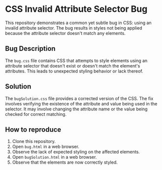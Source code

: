 # CSS Invalid Attribute Selector Bug

This repository demonstrates a common yet subtle bug in CSS: using an invalid attribute selector.  The bug results in styles not being applied because the attribute selector doesn't match any elements.

## Bug Description
The `bug.css` file contains CSS that attempts to style elements using an attribute selector that doesn't exist or doesn't match the element's attributes. This leads to unexpected styling behavior or lack thereof.

## Solution
The `bugSolution.css` file provides a corrected version of the CSS.  The fix involves verifying the existence of the attribute and value being used in the selector.  It may involve changing the attribute name or the value being checked for correct matching.

## How to reproduce
1. Clone this repository.
2. Open `bug.html` in a web browser.
3. Observe the lack of expected styling on the affected elements.
4. Open `bugSolution.html` in a web browser.
5. Observe that the elements are now correctly styled.
